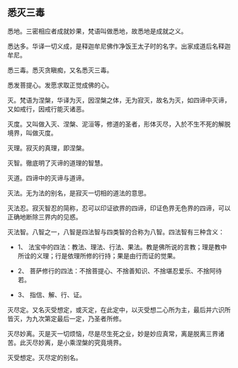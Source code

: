 ## 悉灭三毒

悉地。三密相应者成就妙果，梵语叫做悉地，故悉地是成就之义。

悉达多。华译一切义成，是释迦牟尼佛作净饭王太子时的名字。出家成道后名释迦牟尼。

悉三毒。悉灭贪瞋痴，又名悉灭三毒。

悉发菩提心。发愿求取正觉成佛的心。

灭。梵语为涅槃，华译为灭，因涅槃之体，无为寂灭，故名为灭，如四谛中灭谛，又如戒行，因戒行能灭诸恶。

灭度。又叫做入灭、涅槃、泥洹等，修道的圣者，形体灭尽，入於不生不死的解脱境界，叫做灭度。

灭理。寂灭的真理，即涅槃。

灭智。徹底明了灭谛的道理的智慧。

灭道。四谛中的灭谛与道谛。

灭法。无为法的别名，是寂灭一切相的道法的意思。

灭法忍。寂灭智忍的简称，忍可以印证欲界的四谛，印证色界无色界的四谛，可以正确地断除三界内的见惑。

灭法智。八智之一，八智是四法智与四类智的合称为八智。四法智有三种含义：

- 1、   法宝中的四法：教法、理法、行法、果法。教是佛所说的言教；理是教中所诠的义理；行是依理所修的行持；果是由行而证的觉果。

- 2、   菩萨修行的四法：不捨菩提心、不捨善知识、不捨堪忍爱乐、不捨阿待若。

- 3、   指信、解、行、证。

灭尽定。又名灭受想定，或灭定，在此定中，以灭受想二心所为主，最后并六识所皆灭，为九次第定最后一定，乃圣者所修。

灭尽妙离。灭是灭一切烦恼，尽是尽生死之业，妙是妙应真常，离是脱离三界诸苦。此灭尽妙离，是小乘涅槃的究竟境界。

灭受想定。灭尽定的别名。
